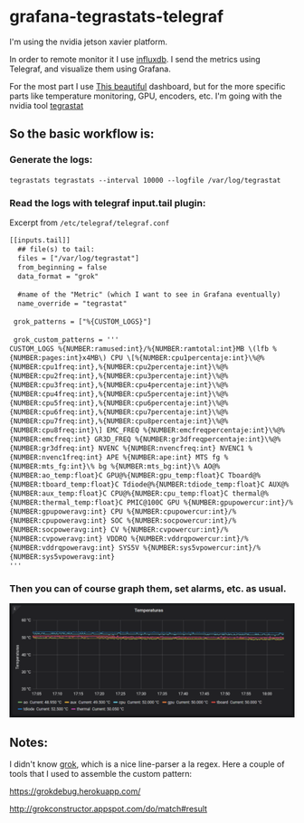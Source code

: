 # grafana-tegrastats-telegraf

I'm using the nvidia jetson xavier platform.

In order to remote monitor it I use [influxdb](https://www.influxdata.com). I send the metrics using Telegraf, and visualize them using Grafana.

For the most part I use [This beautiful](https://grafana.com/grafana/dashboards/8003) dashboard, but for the more specific parts like temperature monitoring, GPU, encoders, etc. I'm going with the nvidia tool [tegrastat](https://docs.nvidia.com/jetson/archives/l4t-archived/l4t-3231/index.html#page/Tegra%20Linux%20Driver%20Package%20Development%20Guide/AppendixTegraStats.html)

## So the basic workflow is:

### Generate the logs:

`tegrastats tegrastats --interval 10000 --logfile /var/log/tegrastat`

### Read the logs with telegraf input.tail plugin:

Excerpt from `/etc/telegraf/telegraf.conf`
```
[[inputs.tail]]
  ## file(s) to tail:
  files = ["/var/log/tegrastat"]
  from_beginning = false
  data_format = "grok"

  #name of the "Metric" (which I want to see in Grafana eventually)
  name_override = "tegrastat"

 grok_patterns = ["%{CUSTOM_LOGS}"]

 grok_custom_patterns = '''
CUSTOM_LOGS %{NUMBER:ramused:int}/%{NUMBER:ramtotal:int}MB \(lfb %{NUMBER:pages:int}x4MB\) CPU \[%{NUMBER:cpu1percentaje:int}\%@%{NUMBER:cpu1freq:int},%{NUMBER:cpu2percentaje:int}\%@%{NUMBER:cpu2freq:int},%{NUMBER:cpu3percentaje:int}\%@%{NUMBER:cpu3freq:int},%{NUMBER:cpu4percentaje:int}\%@%{NUMBER:cpu4freq:int},%{NUMBER:cpu5percentaje:int}\%@%{NUMBER:cpu5freq:int},%{NUMBER:cpu6percentaje:int}\%@%{NUMBER:cpu6freq:int},%{NUMBER:cpu7percentaje:int}\%@%{NUMBER:cpu7freq:int},%{NUMBER:cpu8percentaje:int}\%@%{NUMBER:cpu8freq:int}\] EMC_FREQ %{NUMBER:emcfreqpercentaje:int}\%@%{NUMBER:emcfreq:int} GR3D_FREQ %{NUMBER:gr3dfreqpercentaje:int}\%@%{NUMBER:gr3dfreq:int} NVENC %{NUMBER:nvencfreq:int} NVENC1 %{NUMBER:nvenc1freq:int} APE %{NUMBER:ape:int} MTS fg %{NUMBER:mts_fg:int}\% bg %{NUMBER:mts_bg:int}\% AO@%{NUMBER:ao_temp:float}C GPU@%{NUMBER:gpu_temp:float}C Tboard@%{NUMBER:tboard_temp:float}C Tdiode@%{NUMBER:tdiode_temp:float}C AUX@%{NUMBER:aux_temp:float}C CPU@%{NUMBER:cpu_temp:float}C thermal@%{NUMBER:thermal_temp:float}C PMIC@100C GPU %{NUMBER:gpupowercur:int}/%{NUMBER:gpupoweravg:int} CPU %{NUMBER:cpupowercur:int}/%{NUMBER:cpupoweravg:int} SOC %{NUMBER:socpowercur:int}/%{NUMBER:socpoweravg:int} CV %{NUMBER:cvpowercur:int}/%{NUMBER:cvpoweravg:int} VDDRQ %{NUMBER:vddrqpowercur:int}/%{NUMBER:vddrqpoweravg:int} SYS5V %{NUMBER:sys5vpowercur:int}/%{NUMBER:sys5vpoweravg:int}
'''
```

### Then you can of course graph them, set alarms, etc. as usual.

![Jetson Xavier Temperatures](https://github.com/guillebot/grafana-tegrastats-telegraf/raw/main/grafana-xavier.png "Jetson Xavier Temperatures monitoring")



## Notes:

I didn't know [grok](https://code.google.com/archive/p/semicomplete/wikis/Grok.wiki), which is a nice line-parser a la regex.
Here a couple of tools that I used to assemble the custom pattern:

https://grokdebug.herokuapp.com/

http://grokconstructor.appspot.com/do/match#result


